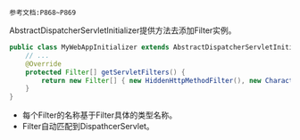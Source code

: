 	参考文档:P868~P869

AbstractDispatcherServletInitializer提供方法去添加Filter实例。
```java
public class MyWebAppInitializer extends AbstractDispatcherServletInitializer {
	// ...
	@Override 
	protected Filter[] getServletFilters() {
		return new Filter[] { new HiddenHttpMethodFilter(), new CharacterEncodingFilter() };
	}
}
```

- 每个Filter的名称基于Filter具体的类型名称。
- Filter自动匹配到DispathcerServlet。